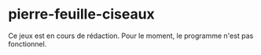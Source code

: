 # pierre-feuille-ciseaux


Ce jeux est en cours de rédaction. Pour le moment, le programme n'est pas fonctionnel.
